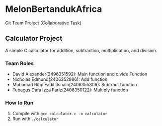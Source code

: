 # MelonBertandukAfrica
Git Team Project (Collaborative Task)

## Calculator Project
A simple C calculator for addition, subtraction, multiplication, and division.

### Team Roles
- David Alexander(2496351592): Main function and divide Function
- Nicholas Edmund(2406352986): Add function
- Muhamad Rifqi Fadil Itsnain(2406355306): Subtract function
- Tubagus Dafa Izza Fariz(2406350122): Multiply function

### How to Run
1. Compile with `gcc calculator.c -o calculator`
2. Run with `./calculator`
